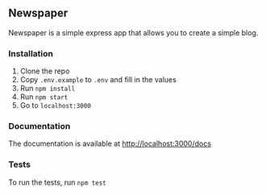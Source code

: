 ## Newspaper

Newspaper is a simple express app that allows you to create a simple blog.

### Installation

1. Clone the repo
2. Copy `.env.example` to `.env` and fill in the values
3. Run `npm install`
4. Run `npm start`
5. Go to `localhost:3000`

### Documentation

The documentation is available at [http://localhost:3000/docs](http://localhost:3000/docs)

### Tests

To run the tests, run `npm test`

